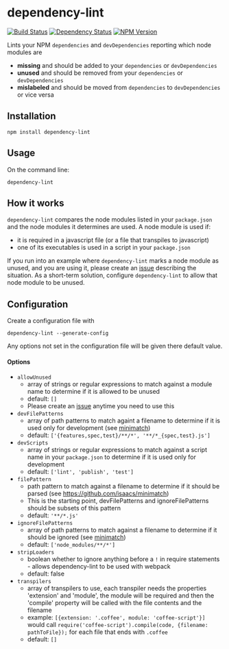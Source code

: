 # dependency-lint
[![Build Status](https://img.shields.io/circleci/project/charlierudolph/dependency-lint/master.svg)](https://circleci.com/gh/charlierudolph/dependency-lint?)
[![Dependency Status](https://img.shields.io/david/charlierudolph/dependency-lint.svg)](https://david-dm.org/charlierudolph/dependency-lint)
[![NPM Version](https://img.shields.io/npm/v/dependency-lint.svg)](https://www.npmjs.com/package/dependency-lint)

Lints your NPM `dependencies` and `devDependencies` reporting which node modules are
* **missing** and should be added to your `dependencies` or `devDependencies`
* **unused** and should be removed from your `dependencies` or `devDependencies`
* **mislabeled** and should be moved from `dependencies` to `devDependencies` or vice versa

## Installation
```
npm install dependency-lint
```

## Usage
On the command line:
```
dependency-lint
```

## How it works
`dependency-lint` compares the node modules listed in your `package.json` and the node modules it determines are used. A node module is used if:
* it is required in a javascript file (or a file that transpiles to javascript)
* one of its executables is used in a script in your `package.json`

If you run into an example where `dependency-lint` marks a node module as unused, and you are using it, please create an [issue](https://github.com/charlierudolph/dependency-lint/issues) describing the situation. As a short-term solution, configure `dependency-lint` to allow that node module to be unused.

## Configuration
Create a configuration file with
```
dependency-lint --generate-config
```
Any options not set in the configuration file will be given there default value.

#### Options
* `allowUnused`
  * array of strings or regular expressions to match against a module name to determine if it is allowed to be unused
  * default: `[]`
  * Please create an [issue](https://github.com/charlierudolph/dependency-lint/issues) anytime you need to use this
* `devFilePatterns`
  * array of path patterns to match againt a filename to determine if it is used only for development (see [minimatch](https://github.com/isaacs/minimatch))
  * default: `['{features,spec,test}/**/*', '**/*_{spec,test}.js']`
* `devScripts`
  * array of strings or regular expressions to match against a script name in your `package.json` to determine if it is used only for development
  * default: `['lint', 'publish', 'test']`
* `filePattern`
  * path pattern to match against a filename to determine if it should be parsed (see https://github.com/isaacs/minimatch)
  * This is the starting point, devFilePatterns and ignoreFilePatterns should be subsets of this pattern
  * default: `'**/*.js'`
* `ignoreFilePatterns`
  * array of path patterns to match against a filename to determine if it should be ignored (see [minimatch](https://github.com/isaacs/minimatch))
  * default: `['node_modules/**/*']`
* `stripLoaders`
  * boolean whether to ignore anything before a `!` in require statements - allows dependency-lint to be used with webpack
  * default: false
* `transpilers`
  * array of transpilers to use, each transpiler needs the properties 'extension' and 'module', the module will be required and then the 'compile' property will be called with the file contents and the filename
  * example: `[{extension: '.coffee', module: 'coffee-script'}]` would call `require('coffee-script').compile(code, {filename: pathToFile});` for each file that ends with `.coffee`
  * default: `[]`
